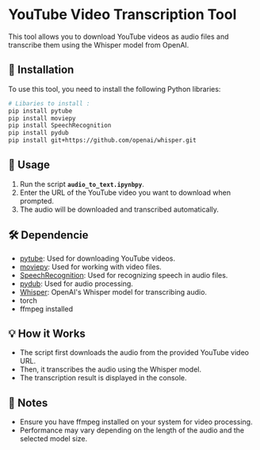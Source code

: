 # YouTube Video Transcription Tool

This tool allows you to download YouTube videos as audio files and transcribe them using the Whisper model from OpenAI.

## 🚀 Installation

To use this tool, you need to install the following Python libraries:

```bash
# Libaries to install :
pip install pytube
pip install moviepy
pip install SpeechRecognition
pip install pydub
pip install git+https://github.com/openai/whisper.git

```

## **📝 Usage**

1. Run the script **`audio_to_text.ipynbpy`**.
2. Enter the URL of the YouTube video you want to download when prompted.
3. The audio will be downloaded and transcribed automatically.

## **🛠️ Dependencie**

- [pytube](https://github.com/pytube/pytube): Used for downloading YouTube videos.
- [moviepy](https://github.com/Zulko/moviepy): Used for working with video files.
- [SpeechRecognition](https://github.com/Uberi/speech_recognition): Used for recognizing speech in audio files.
- [pydub](https://github.com/jiaaro/pydub): Used for audio processing.
- [Whisper](https://github.com/openai/whisper): OpenAI's Whisper model for transcribing audio.
- torch
- ffmpeg installed 


## **💡 How it Works**

- The script first downloads the audio from the provided YouTube video URL.
- Then, it transcribes the audio using the Whisper model.
- The transcription result is displayed in the console.

## **📌 Notes**

- Ensure you have ffmpeg installed on your system for video processing.
- Performance may vary depending on the length of the audio and the selected model size.
